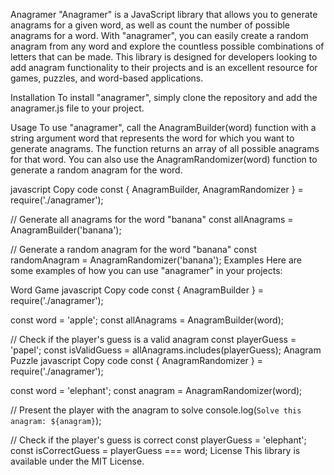 Anagramer
"Anagramer" is a JavaScript library that allows you to generate anagrams for a given word, as well as count the number of possible anagrams for a word. With "anagramer", you can easily create a random anagram from any word and explore the countless possible combinations of letters that can be made. This library is designed for developers looking to add anagram functionality to their projects and is an excellent resource for games, puzzles, and word-based applications.

Installation
To install "anagramer", simply clone the repository and add the anagramer.js file to your project.

Usage
To use "anagramer", call the AnagramBuilder(word) function with a string argument word that represents the word for which you want to generate anagrams. The function returns an array of all possible anagrams for that word. You can also use the AnagramRandomizer(word) function to generate a random anagram for the word.

javascript
Copy code
const { AnagramBuilder, AnagramRandomizer } = require('./anagramer');

// Generate all anagrams for the word "banana"
const allAnagrams = AnagramBuilder('banana');

// Generate a random anagram for the word "banana"
const randomAnagram = AnagramRandomizer('banana');
Examples
Here are some examples of how you can use "anagramer" in your projects:

Word Game
javascript
Copy code
const { AnagramBuilder } = require('./anagramer');

const word = 'apple';
const allAnagrams = AnagramBuilder(word);

// Check if the player's guess is a valid anagram
const playerGuess = 'papel';
const isValidGuess = allAnagrams.includes(playerGuess);
Anagram Puzzle
javascript
Copy code
const { AnagramRandomizer } = require('./anagramer');

const word = 'elephant';
const anagram = AnagramRandomizer(word);

// Present the player with the anagram to solve
console.log(`Solve this anagram: ${anagram}`);

// Check if the player's guess is correct
const playerGuess = 'elephant';
const isCorrectGuess = playerGuess === word;
License
This library is available under the MIT License.
